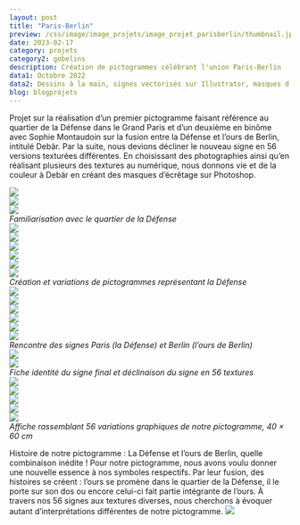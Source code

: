 ```yaml
---
layout: post
title: "Paris-Berlin"
preview: /css/image/image_projets/image_projet_parisberlin/thumbnail.jpg
date: 2023-02-17
category: projets 
category2: gobelins
description: Création de pictogrammes célébrant l'union Paris-Berlin
data1: Octobre 2022
data2: Dessins à la main, signes vectorisés sur Illustrator, masques d’écrêtage sur Photoshop, mise en page sur InDesign
blog: blogprojets
---
```


Projet sur la réalisation d’un premier pictogramme faisant référence au quartier de la Défense dans le Grand Paris et d’un deuxième en binôme avec Sophie Montaudoin sur la fusion entre la Défense et l’ours de Berlin, intitulé Debär. Par la suite, nous devions décliner le nouveau signe en 56 versions texturées différentes. En choisissant des photographies ainsi qu’en réalisant plusieurs des textures au numérique, nous donnons vie et de la couleur à Debär en créant des masques d’écrêtage sur Photoshop.

<div class="image_container">
<div class="three"><img onclick="Zoom(this)" class="img-gallery" src="/css/image/image_projets/image_projet_parisberlin/img1.jpg"></div>
<div class="three"><img onclick="Zoom(this)" class="img-gallery" src="/css/image/image_projets/image_projet_parisberlin/img1_1.jpg"></div>
<div class="three"><img onclick="Zoom(this)" class="img-gallery" src="/css/image/image_projets/image_projet_parisberlin/img1_2.jpg"></div>
<em>Familiarisation avec le quartier de la Défense</em>
</div>

<div class="image_container">
<div class="three"><img onclick="Zoom(this)" class="img-gallery" src="/css/image/image_projets/image_projet_parisberlin/img2_1.jpg"></div>
<div class="three"><img onclick="Zoom(this)" class="img-gallery" src="/css/image/image_projets/image_projet_parisberlin/img2_2.jpg"></div>
<div class="three"><img onclick="Zoom(this)" class="img-gallery" src="/css/image/image_projets/image_projet_parisberlin/img2_3.jpg"></div>
<div class="three"><img onclick="Zoom(this)" class="img-gallery" src="/css/image/image_projets/image_projet_parisberlin/img2_4.jpg"></div>
<div class="three"><img onclick="Zoom(this)" class="img-gallery" src="/css/image/image_projets/image_projet_parisberlin/img2_5.jpg"></div>
<div class="three"><img onclick="Zoom(this)" class="img-gallery" src="/css/image/image_projets/image_projet_parisberlin/img2_6.jpg"></div>
<em>Création et variations de pictogrammes représentant la Défense</em>
</div>

<div class="image_container">
<div class="three"><img onclick="Zoom(this)" class="img-gallery" src="/css/image/image_projets/image_projet_parisberlin/img3.jpg"></div>
<div class="three"><img onclick="Zoom(this)" class="img-gallery" src="/css/image/image_projets/image_projet_parisberlin/img3_3.jpg"></div>
<div class="three"><img onclick="Zoom(this)" class="img-gallery" src="/css/image/image_projets/image_projet_parisberlin/img3_4.jpg"></div>
<div class="three"><img onclick="Zoom(this)" class="img-gallery" src="/css/image/image_projets/image_projet_parisberlin/img3_5.jpg"></div>
<div class="three"><img onclick="Zoom(this)" class="img-gallery" src="/css/image/image_projets/image_projet_parisberlin/img3_6.jpg"></div>
<div class="three"><img onclick="Zoom(this)" class="img-gallery" src="/css/image/image_projets/image_projet_parisberlin/img3_7.jpg"></div>
<em>Rencontre des signes Paris (la Défense) et Berlin (l’ours de Berlin)</em>
</div>

<div class="image_container">
<div><img onclick="Zoom(this)" class="img-gallery" src="/css/image/image_projets/image_projet_parisberlin/img4.jpg"></div>
<div><img onclick="Zoom(this)" class="img-gallery" src="/css/image/image_projets/image_projet_parisberlin/img4_1.jpg"></div>
<em>Fiche identité du signe final et déclinaison du signe en 56 textures</em>
</div>

<div class="image_container">
<div><img onclick="Zoom(this)" class="img-gallery" src="/css/image/image_projets/image_projet_parisberlin/img5.jpg"></div>
<div><img onclick="Zoom(this)" class="img-gallery" src="/css/image/image_projets/image_projet_parisberlin/img6.jpg"></div>
<div class="three"><img onclick="Zoom(this)" class="img-gallery" src="/css/image/image_projets/image_projet_parisberlin/img7.jpg"></div>
<div class="three"><img onclick="Zoom(this)" class="img-gallery" src="/css/image/image_projets/image_projet_parisberlin/img8.jpg"></div>
<div class="three"><img onclick="Zoom(this)" class="img-gallery" src="/css/image/image_projets/image_projet_parisberlin/img9.jpg"></div>
<em>Affiche rassemblant 56 variations graphiques de notre pictogramme,  40 × 60 cm</em>
</div>

Histoire de notre pictogramme :
La Défense et l’ours de Berlin, quelle combinaison inédite ! Pour notre pictogramme, nous avons voulu donner une nouvelle essence à nos symboles respectifs. Par leur fusion, des histoires se créent : l’ours se promène dans le quartier de la Défense, il le porte sur son dos ou encore celui-ci fait partie intégrante de l’ours. À travers nos 56 signes aux textures diverses, nous cherchons à évoquer autant d’interprétations différentes de notre pictogramme.
<img onclick="Zoom(this)" class="img-gallery" src="/css/image/image_projets/image_projet_parisberlin/img10.jpg">
